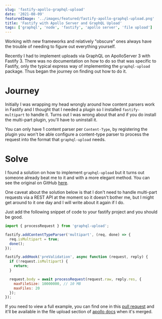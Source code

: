 ```yaml
---
slug: 'fastify-apollo-graphql-upload'
date: '2021-08-09'
featuredImage: '../images/featured/fastify-apollo-graphql-upload.png'
title: 'Fastify with Apollo Server and GraphQL Upload'
tags: ['graphql', 'node', 'fastify', 'apollo server', 'file upload']
---
```


Working with new frameworks and relatively "obscure" ones always have the trouble of needing to figure out everything yourself.

Recently I had to implement uploads via GraphQL on ApolloServer 3 with Fastify 3. There was no documentation on how to do so that was specific to Fastify, only the typical express way of implementing the `graphql-upload` package. Thus began the journey on finding out how to do it.

# Journey

Initially I was wrapping my head wrongly around how content parsers work in Fastify and I thought that I needed a plugin so I installed `fastify-multipart` to handle it. Turns out I was wrong about that and if you do install the multi-part plugin, you'll have to uninstall it.

You can only have 1 content parser per `Content-Type`, by registering the plugin you won't be able configure a content-type parser to process the request into the format that `graphql-upload` needs.

# Solve

I found a solution on how to implement `graphql-upload` but it turns out someone already beat me to it and with a more elegant method. You can see the original on GitHub [here](https://github.com/apollographql/apollo-server/issues/4975).

One caveat about the solution below is that I don't need to handle multi-part requests via a REST API at the moment so it doesn't bother me, but I might get around to it one day and I will write about it again if I do.

Just add the following snippet of code to your fastify project and you should be good.

```javascript
import { processRequest } from 'graphql-upload';

fastify.addContentTypeParser('multipart', (req, done) => {
  req.isMultipart = true;
  done();
});

fastify.addHook('preValidation', async function (request, reply) {
  if (!request.isMultipart) {
    return;
  }

  request.body = await processRequest(request.raw, reply.res, {
    maxFileSize: 10000000, // 10 MB
    maxFiles: 20
  });
});
```

If you need to view a full example, you can find one in this [pull request](https://github.com/apollographql/apollo-server/issues/4975) and it'll be available in the file upload section of [apollo docs](https://www.apollographql.com/docs/apollo-server/data/file-uploads/) when it's merged.
